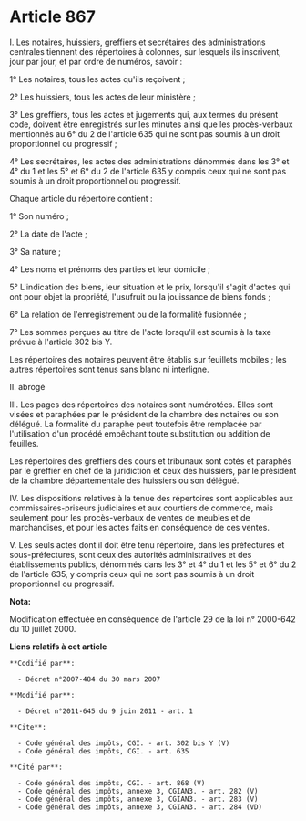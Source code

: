 # Article 867

I. Les notaires, huissiers, greffiers et secrétaires des administrations centrales tiennent des répertoires à colonnes, sur
lesquels ils inscrivent, jour par jour, et par ordre de numéros, savoir : 

1° Les notaires, tous les actes qu'ils reçoivent ; 

2° Les huissiers, tous les actes de leur ministère ; 

3° Les greffiers, tous les actes et jugements qui, aux termes du présent code, doivent être enregistrés sur les minutes ainsi
que les procès-verbaux mentionnés au 6° du 2 de l'article 635 qui ne sont pas soumis à un droit proportionnel ou
progressif ; 

4° Les secrétaires, les actes des administrations dénommés dans les 3° et 4° du 1 et les 5° et 6° du 2 de l'article 635 y
compris ceux qui ne sont pas soumis à un droit proportionnel ou progressif. 

Chaque article du répertoire contient : 

1° Son numéro ; 

2° La date de l'acte ; 

3° Sa nature ; 

4° Les noms et prénoms des parties et leur domicile ; 

5° L'indication des biens, leur situation et le prix, lorsqu'il s'agit d'actes qui ont pour objet la propriété, l'usufruit ou
la jouissance de biens fonds ; 

6° La relation de l'enregistrement ou de la formalité fusionnée ; 

7° Les sommes perçues au titre de l'acte lorsqu'il est soumis à la taxe prévue à l'article 302 bis Y. 

Les répertoires des notaires peuvent être établis sur feuillets mobiles ; les autres répertoires sont tenus sans blanc ni
interligne. 

II. abrogé 

III. Les pages des répertoires des notaires sont numérotées. Elles sont visées et paraphées par le président de la chambre
des notaires ou son délégué. La formalité du paraphe peut toutefois être remplacée par l'utilisation d'un procédé empêchant
toute substitution ou addition de feuilles. 

Les répertoires des greffiers des cours et tribunaux sont cotés et paraphés par le greffier en chef de la juridiction et ceux
des huissiers, par le président de la chambre départementale des huissiers ou son délégué. 

IV. Les dispositions relatives à la tenue des répertoires sont applicables aux commissaires-priseurs judiciaires et aux
courtiers de commerce, mais seulement pour les procès-verbaux de ventes de meubles et de marchandises, et pour les actes
faits en conséquence de ces ventes. 

V. Les seuls actes dont il doit être tenu répertoire, dans les préfectures et sous-préfectures, sont ceux des autorités
administratives et des établissements publics, dénommés dans les 3° et 4° du 1 et les 5° et 6° du 2 de l'article 635, y
compris ceux qui ne sont pas soumis à un droit proportionnel ou progressif.

**Nota:**

Modification effectuée en conséquence de l'article 29 de la loi n° 2000-642 du 10 juillet 2000.

**Liens relatifs à cet article**

	**Codifié par**:

	  - Décret n°2007-484 du 30 mars 2007

	**Modifié par**:

	  - Décret n°2011-645 du 9 juin 2011 - art. 1

	**Cite**:

	  - Code général des impôts, CGI. - art. 302 bis Y (V)
	  - Code général des impôts, CGI. - art. 635

	**Cité par**:

	  - Code général des impôts, CGI. - art. 868 (V)
	  - Code général des impôts, annexe 3, CGIAN3. - art. 282 (V)
	  - Code général des impôts, annexe 3, CGIAN3. - art. 283 (V)
	  - Code général des impôts, annexe 3, CGIAN3. - art. 284 (VD)
